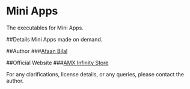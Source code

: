 Mini Apps
=========

The executables for Mini Apps.

##Details
Mini Apps made on demand.

##Author
###[Afaan Bilal](https://google.com/+AfaanBilal)

##Official Website
###[AMX Infinity Store](http://www.amxinfinity.tk/Store)


For any clarifications, license details, or any queries, please contact the author.
